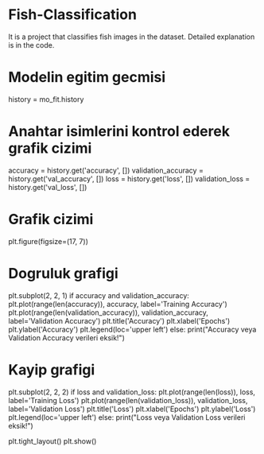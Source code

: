 # Fish-Classification
It is a project that classifies fish images in the dataset. Detailed explanation is in the code.
# Modelin egitim gecmisi
history = mo_fit.history

# Anahtar isimlerini kontrol ederek grafik cizimi
accuracy = history.get('accuracy', [])
validation_accuracy = history.get('val_accuracy', [])
loss = history.get('loss', [])
validation_loss = history.get('val_loss', [])

# Grafik cizimi
plt.figure(figsize=(17, 7))

# Dogruluk grafigi
plt.subplot(2, 2, 1)
if accuracy and validation_accuracy:
    plt.plot(range(len(accuracy)), accuracy, label='Training Accuracy')
    plt.plot(range(len(validation_accuracy)), validation_accuracy, label='Validation Accuracy')
    plt.title('Accuracy')
    plt.xlabel('Epochs')
    plt.ylabel('Accuracy')
    plt.legend(loc='upper left')
else:
    print("Accuracy veya Validation Accuracy verileri eksik!")

# Kayip grafigi
plt.subplot(2, 2, 2)
if loss and validation_loss:
    plt.plot(range(len(loss)), loss, label='Training Loss')
    plt.plot(range(len(validation_loss)), validation_loss, label='Validation Loss')
    plt.title('Loss')
    plt.xlabel('Epochs')
    plt.ylabel('Loss')
    plt.legend(loc='upper left')
else:
    print("Loss veya Validation Loss verileri eksik!")

plt.tight_layout()
plt.show()
